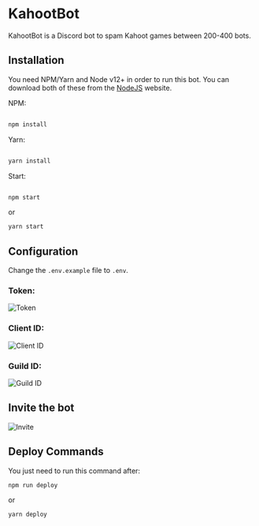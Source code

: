 # KahootBot

KahootBot is a Discord bot to spam Kahoot games between 200-400 bots.

## Installation

You need NPM/Yarn and Node v12+ in order to run this bot. You can download both of these from the [NodeJS](https://nodejs.org/en/download/) website.

NPM:

```bash

npm install

```

Yarn:

```bash

yarn install

```

Start:

```bash

npm start

```

or

```bash
yarn start
```

## Configuration

Change the `.env.example` file to `.env`.

### Token:

![Token](https://cdn.trio.host/raw/28p4gDw.png)

### Client ID:

![Client ID](https://cdn.trio.host/raw/fnWr00_.png)

### Guild ID:

![Guild ID](https://cdn.trio.host/raw/b0o1Lur.png)

## Invite the bot
![Invite](https://cdn.trio.host/raw/2uGiFTJ.png)

## Deploy Commands
You just need to run this command after:
```bash
npm run deploy
```
or
```bash
yarn deploy
```